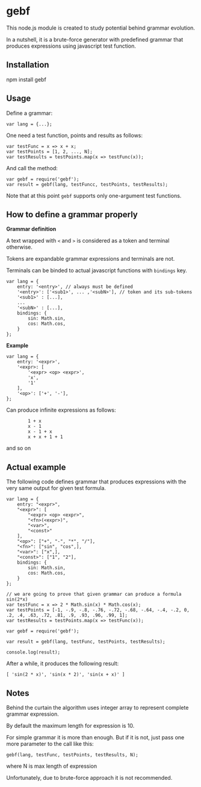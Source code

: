# gebf

This node.js module is created to study potential behind grammar evolution.

In a nutshell, it is a brute-force generator with predefined grammar that produces expressions using javascript test function.

## Installation

  npm install gebf

## Usage

Define a grammar:

	var lang = {...};

One need a test function, points and results as follows:

	var testFunc = x => x + x;
	var testPoints = [1, 2, ..., N];
	var testResults = testPoints.map(x => testFunc(x));

And call the method:

	var gebf = require('gebf');
	var result = gebf(lang, testFuncc, testPoints, testResults);

Note that at this point `gebf` supports only one-argument test functions.

## How to define a grammar properly

**Grammar definition**

A text wrapped with `<` and `>` is considered as a token and terminal otherwise.

Tokens are expandable grammar expressions and terminals are not.

Terminals can be binded to actual javascript functions with `bindings` key.

	var lang = {
		entry: '<entry>', // always must be defined
		'<entry>': ['<sub1>', ... ,'<subN>'], // token and its sub-tokens
		'<sub1>' : [...],
		...
		'<subN>' : [...],
		bindings: {
			sin: Math.sin,
			cos: Math.cos,
		}
	};

**Example**

	var lang = {
		entry: '<expr>',
		'<expr>: [
			'<expr> <op> <expr>',
			'x',
			'1'
		],
		'<op>': ['+', '-'],
	};

Can produce infinite expressions as follows:

			1 + x
			x - 1
			x - 1 + x
			x + x + 1 + 1
and so on

## Actual example

The following code defines grammar that produces expressions with the very same output for given test formula.

	var lang = {
		entry: "<expr>",
		"<expr>": [
			"<expr> <op> <expr>",
			"<fn>(<expr>)",
			"<var>",
			"<const>"
		],
		"<op>": ["+", "-", "*", "/"],
		"<fn>": ["sin", "cos",],
		"<var>": ["x",],
		"<const>": ["1", "2"],
		bindings: {
			sin: Math.sin,
			cos: Math.cos,
		}
	};

    // we are going to prove that given grammar can produce a formula sin(2*x)
	var testFunc = x => 2 * Math.sin(x) * Math.cos(x); 
	var testPoints = [-1, -.9, -.8, -.76, -.72, -.68, -.64, -.4, -.2, 0, .2, .4, .63, .72, .81, .9, .93, .96, .99, 1];
	var testResults = testPoints.map(x => testFunc(x));

	var gebf = require('gebf');

	var result = gebf(lang, testFunc, testPoints, testResults);

	console.log(result);

After a while, it produces the following result:

    [ 'sin(2 * x)', 'sin(x * 2)', 'sin(x + x)' ]
    
## Notes

Behind the curtain the algorithm uses integer array to represent complete grammar expression.

By default the maximum length for expression is 10.

For simple grammar it is more than enough. But if it is not, just pass one more parameter to the call like this:

    gebf(lang, testFunc, testPoints, testResults, N);

where N is max length of expression

Unfortunately, due to brute-force approach it is not recommended.
